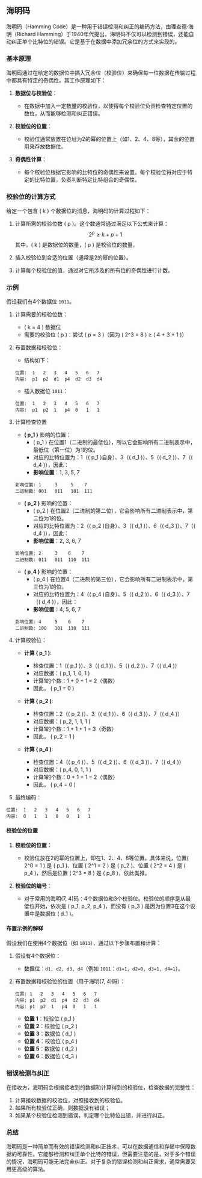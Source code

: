 ## 海明码

海明码（Hamming Code）是一种用于错误检测和纠正的编码方法，由理查德·海明（Richard Hamming）于1940年代提出。海明码不仅可以检测到错误，还能自动纠正单个比特位的错误。它是基于在数据中添加冗余位的方式来实现的。

### 基本原理

海明码通过在给定的数据位中插入冗余位（校验位）来确保每一位数据在传输过程中都具有特定的奇偶性。其工作原理如下：

1. **数据位与校验位**：
   - 在数据中加入一定数量的校验位，以使得每个校验位负责检查特定位置的数位，从而能够检测和纠正错误。

2. **校验位的位置**：
   - 校验位通常放置在位址为2的幂的位置上（如1、2、4、8等），其余的位置用来存放数据位。

3. **奇偶性计算**：
   - 每个校验位根据它影响的比特位的奇偶性来设置。每个校验位将对应于特定的比特位置，负责判断特定比特组合的奇偶性。

### 校验位的计算方式

给定一个包含 \( k \) 个数据位的消息，海明码的计算过程如下：

1. 计算所需的校验位数 \( p \)。这个数通常通过满足以下公式来计算：
   $$
   2^p \geq k + p + 1
   $$
   其中，\( k \) 是数据位的数量，\( p \) 是校验位的数量。

2. 插入校验位到合适的位置（通常是2的幂的位置）。

3. 计算每个校验位的值，通过对它所涉及的所有位的奇偶性进行计数。

### 示例

假设我们有4个数据位 `1011`。

1. 计算需要的校验位数：
   - \( k = 4 \) 数据位
   - 需要的校验位 \( p \)：尝试 \( p = 3 \)（因为 \( 2^3 = 8 \) ≥ \( 4 + 3 + 1 \)）

2. 布置数据和校验位：
    - 结构如下：
   ```
   位置:  1   2   3   4   5   6   7
   内容:  p1  p2  d1  p4  d2  d3  d4
   ```
   - 插入数据位 `1011`：
   ```
   位置:  1   2   3   4   5   6   7
   内容:  p1  p2  1   p4  0   1   1
   ```

3. 计算检查位置
   - **\( p_1 \)** 影响的位置：
     - \( p_1 \) 在位置1（二进制的最低位），所以它会影响所有二进制表示中，最低位（第一位）为1的位。
     - 对应的比特位置为：1（\( p_1 \)自身）、3（\( d_1 \)）、5（\( d_2 \)）、7（\( d_4 \)），因此：
     - **影响位置**：1, 3, 5, 7
    
    ```
    影响位置: 1     3     5    7
    二进制数: 001   011   101  111
    ```

   - **\( p_2 \)** 影响的位置：
     - \( p_2 \) 在位置2（二进制的第二位），它会影响所有二进制表示中，第二位为1的位。
     - 对应的比特位置为：2（\( p_2 \)自身）、3（\( d_1 \)）、6（\( d_3 \)）、7（\( d_4 \)），因此：
     - **影响位置**：2, 3, 6, 7

    ```
    影响位置: 2     3    6    7
    二进制数: 011   011  110  111
    ```

   - **\( p_4 \)** 影响的位置：
     - \( p_4 \) 在位置4（二进制的第三位），它会影响所有二进制表示中，第三位为1的位。
     - 对应的比特位置为：4（\( p_4 \)自身）、5（\( d_2 \)）、6（\( d_3 \)）、7（\( d_4 \)），因此：
     - **影响位置**：4, 5, 6, 7

    ```
    影响位置: 4     5    6    7
    二进制数: 100   101  110  111
   ```

4. 计算校验位：
   - **计算 \( p_1 \)**:
     - 检查位置：1（\( p_1 \)）、3（\( d_1 \)）、5（\( d_2 \)）、7（\( d_4 \)）
     - 对应数据：\( p_1, 1, 0, 1 \)
     - 计算1的个数：1 + 0 + 1 = 2（偶数）
     - 因此， \( p_1 = 0 \)

   - **计算 \( p_2 \)**:
     - 检查位置：2（\( p_2 \)）、3（\( d_1 \)）、6（\( d_3 \)）、7（\( d_4 \)）
     - 对应数据：\( p_2, 1, 1, 1 \)
     - 计算1的个数：1 + 1 + 1 = 3（奇数）
     - 因此， \( p_2 = 1 \)

   - **计算 \( p_4 \)**:
     - 检查位置：4（\( p_4 \)）、5（\( d_2 \)）、6（\( d_3 \)）、7（\( d_4 \)）
     - 对应数据：\( p_4, 0, 1, 1 \)
     - 计算1的个数：0 + 1 + 1 = 2（偶数）
     - 因此， \( p_4 = 0 \)

5. 最终编码：

```
位置:  1   2   3   4   5   6   7
内容:  0   1   1   0   0   1   1
```


#### 校验位的位置

1. **校验位的位置**：
   - 校验位放在2的幂的位置上，即在1、2、4、8等位置。具体来说，位置\( 2^0 = 1 \) 是 \( p_1 \)、位置 \( 2^1 = 2 \) 是 \( p_2 \)、位置 \( 2^2 = 4 \) 是 \( p_4 \)，然后是位置 \( 2^3 = 8 \) 是 \( p_8 \)，依此类推。

2. **校验位的编号**：
   - 对于常用的海明(7, 4)码：4个数据位和3个校验位。校验位的顺序是从最低位开始，依次是 \( p_1, p_2, p_4 \)，而没有 \( p_3 \) 是因为位置3在这个设置中是数据位 \( d_1 \)。

#### 布置示例的解释

假设我们在使用4个数据位（如 `1011`），通过以下步骤布置和计算：

1. 假设有4个数据位：
   - 数据位：`d1, d2, d3, d4`（例如 `1011`：`d1=1, d2=0, d3=1, d4=1`）。

2. 布置数据和校验位的位置（用于海明(7, 4)码）：
   ```
   位置: 1   2   3   4   5   6   7
   内容: p1  p2  d1  p4  d2  d3  d4
   内容: p1  p2  1   p4  0   1   1
   ```

   - **位置 1**：校验位 \( p_1 \)
   - **位置 2**：校验位 \( p_2 \)
   - **位置 3**：数据位 \( d_1 \)
   - **位置 4**：校验位 \( p_4 \)
   - **位置 5**：数据位 \( d_2 \)
   - **位置 6**：数据位 \( d_3 \)


### 错误检测与纠正

在接收方，海明码会根据接收到的数据和计算得到的校验位，检查数据的完整性：

1. 计算接收数据的校验位，对照接收到的校验位。
2. 如果所有校验位正确，则数据没有错误；
3. 如果某个校验位检测到错误，判定哪个比特位出错，并进行纠正。

### 总结

海明码是一种简单而有效的错误检测和纠正技术，可以在数据通信和存储中保障数据的可靠性。它能够检测和纠正单个比特的错误，但需要注意的是，对于多个错误的情况，海明码可能无法完全纠正。对于复杂的错误检测和纠正需求，通常需要采用更高级的算法。
